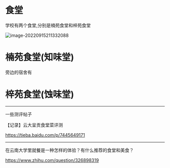 # 食堂

学校有两个食堂,分别是楠苑食堂和梓苑食堂

![image-20220915211332088](https://i0.hdslb.com/bfs/album/5b5523d7a0aa409620f1c185fb5cdef08a382599.png)

# 楠苑食堂(知味堂)



旁边的宿舍有





# 梓苑食堂(蚀味堂)











----





一些测评帖子







【记录】云大呈贡食堂菜评测

https://tieba.baidu.com/p/7445649171





----

在云南大学里就餐是一种怎样的体验？有什么推荐的食堂和美食？

https://www.zhihu.com/question/326898319

